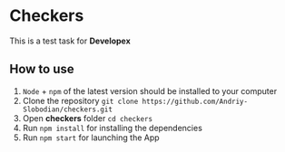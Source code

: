 # Checkers

This is a test task for **Developex**

## How to use
1. `Node` + `npm` of the latest version should be installed to your computer
2. Clone the repository `git clone https://github.com/Andriy-Slobodian/checkers.git`
3. Open **checkers** folder `cd checkers`
4. Run `npm install` for installing the dependencies
5. Run `npm start` for launching the App
